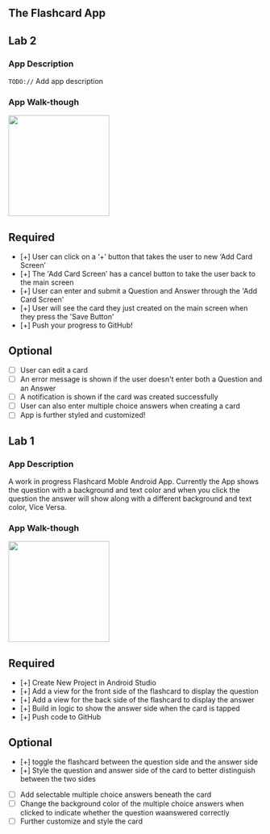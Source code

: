 ## The Flashcard App

## Lab 2

### App Description
`TODO://` Add app description

### App Walk-though

<img src="YOUR_GIF_URL_HERE" width=200><br>

## Required
- [+] User can click on a ‘+’ button that takes the user to new ‘Add Card Screen’
- [+] The 'Add Card Screen' has a cancel button to take the user back to the main screen
- [+] User can enter and submit a Question and Answer through the 'Add Card Screen'
- [+] User will see the card they just created on the main screen when they press the 'Save Button'
- [+] Push your progress to GitHub!

## Optional
- [ ] User can edit a card
- [ ] An error message is shown if the user doesn't enter both a Question and an Answer
- [ ] A notification is shown if the card was created successfully
- [ ] User can also enter multiple choice answers when creating a card
- [ ] App is further styled and customized!

## Lab 1

### App Description
A work in progress Flashcard Moble Android App. 
Currently the App shows the question with a background
and text color and when you click the question the answer will show
along with a different background and text color, Vice Versa.

### App Walk-though


<img src="https://github.com/hcastrio/FlashcardApp/blob/master/Flashcard%20App/walkthrough.gif" width=200><br>

## Required
- [+] Create New Project in Android Studio
- [+] Add a view for the front side of the flashcard to display the question
- [+] Add a view for the back side of the flashcard to display the answer
- [+] Build in logic to show the answer side when the card is tapped
- [+] Push code to GitHub
## Optional
- [+] toggle the flashcard between the question side and the answer side
- [+] Style the question and answer side of the card to better distinguish between the two sides
- [ ] Add selectable multiple choice answers beneath the card
- [ ] Change the background color of the multiple choice answers when clicked to indicate whether the question waanswered correctly
- [ ] Further customize and style the card